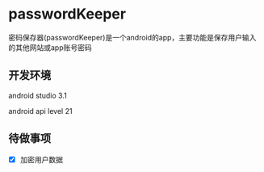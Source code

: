 # passwordKeeper

密码保存器(passwordKeeper)是一个android的app，主要功能是保存用户输入的其他网站或app账号密码



## 开发环境

android studio 3.1

android api level 21

## 待做事项

- [x] 加密用户数据


